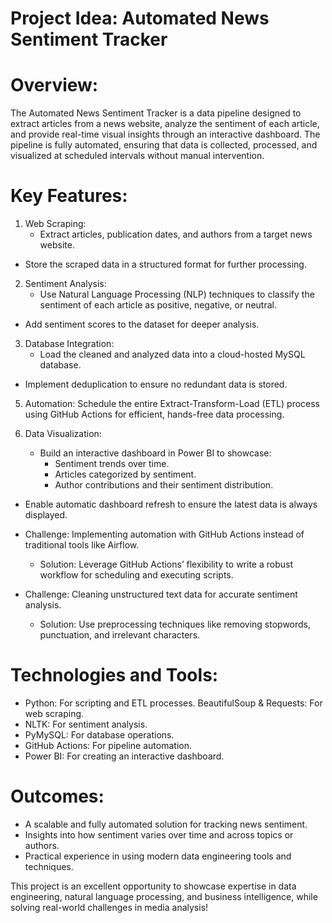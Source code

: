 # Project Idea: Automated News Sentiment Tracker

# Overview:

The Automated News Sentiment Tracker is a data pipeline designed to extract articles from a news website, analyze the sentiment of each article, and provide real-time visual insights through an interactive dashboard. The pipeline is fully automated, ensuring that data is collected, processed, and visualized at scheduled intervals without manual intervention.

# Key Features:

1. Web Scraping:
   * Extract articles, publication dates, and authors from a target news website.
* Store the scraped data in a structured format for further processing.

2. Sentiment Analysis:
   * Use Natural Language Processing (NLP) techniques to classify the sentiment of each article as positive, negative, or neutral.
* Add sentiment scores to the dataset for deeper analysis.

3. Database Integration:
   * Load the cleaned and analyzed data into a cloud-hosted MySQL database.
* Implement deduplication to ensure no redundant data is stored.

5. Automation:
   Schedule the entire Extract-Transform-Load (ETL) process using GitHub Actions for efficient, hands-free data processing.

6. Data Visualization:
   * Build an interactive dashboard in Power BI to showcase:
     * Sentiment trends over time.
     * Articles categorized by sentiment.
     * Author contributions and their sentiment distribution.
* Enable automatic dashboard refresh to ensure the latest data is always displayed.

* Challenge: Implementing automation with GitHub Actions instead of traditional tools like Airflow.
    * Solution: Leverage GitHub Actions’ flexibility to write a robust workflow for scheduling and executing scripts.
* Challenge: Cleaning unstructured text data for accurate sentiment analysis.
    * Solution: Use preprocessing techniques like removing stopwords, punctuation, and irrelevant characters.

# Technologies and Tools:

* Python: For scripting and ETL processes.
BeautifulSoup & Requests: For web scraping.
* NLTK: For sentiment analysis.
* PyMySQL: For database operations.
* GitHub Actions: For pipeline automation.
* Power BI: For creating an interactive dashboard.

# Outcomes:

* A scalable and fully automated solution for tracking news sentiment.
* Insights into how sentiment varies over time and across topics or authors.
* Practical experience in using modern data engineering tools and techniques.

This project is an excellent opportunity to showcase expertise in data engineering, natural language processing, and business intelligence, while solving real-world challenges in media analysis!
